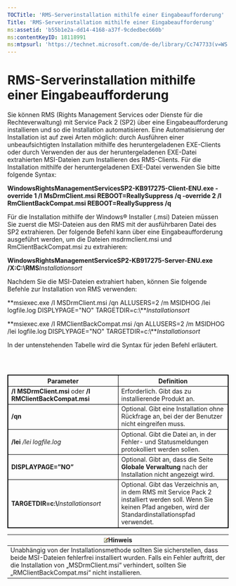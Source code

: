 ```yaml
---
TOCTitle: 'RMS-Serverinstallation mithilfe einer Eingabeaufforderung'
Title: 'RMS-Serverinstallation mithilfe einer Eingabeaufforderung'
ms:assetid: 'b55b1e2a-dd14-4168-a37f-9cdedbec660b'
ms:contentKeyID: 18118991
ms:mtpsurl: 'https://technet.microsoft.com/de-de/library/Cc747733(v=WS.10)'
---
```


RMS-Serverinstallation mithilfe einer Eingabeaufforderung
=========================================================

Sie können RMS (Rights Management Services oder Dienste für die Rechteverwaltung) mit Service Pack 2 (SP2) über eine Eingabeaufforderung installieren und so die Installation automatisieren. Eine Automatisierung der Installation ist auf zwei Arten möglich: durch Ausführen einer unbeaufsichtigten Installation mithilfe des heruntergeladenen EXE-Clients oder durch Verwenden der aus der heruntergeladenen EXE-Datei extrahierten MSI-Dateien zum Installieren des RMS-Clients. Für die Installation mithilfe der heruntergeladenen EXE-Datei verwenden Sie bitte folgende Syntax:

**WindowsRightsManagementServicesSP2-KB917275-Client-ENU.exe -override 1 /I MsDrmClient.msi REBOOT=ReallySuppress /q -override 2 /I RmClientBackCompat.msi REBOOT=ReallySuppress /q**

Für die Installation mithilfe der Windows® Installer (.msi) Dateien müssen Sie zuerst die MSI-Dateien aus den RMS mit der ausführbaren Datei des SP2 extrahieren. Der folgende Befehl kann über eine Eingabeaufforderung ausgeführt werden, um die Dateien msdrmclient.msi und RmClientBackCompat.msi zu extrahieren:

**WindowsRightsManagementServiceSP2-KB917275-Server-ENU.exe /X:C:\\RMS***Installationsort*

Nachdem Sie die MSI-Dateien extrahiert haben, können Sie folgende Befehle zur Installation von RMS verwenden:

**msiexec.exe /I MSDrmClient.msi /qn ALLUSERS=2 /m MSIDHOG /lei logfile.log DISPLYPAGE="NO" TARGETDIR=c:\\***Installationsort*

**msiexec.exe /I RMClientBackCompat.msi /qn ALLUSERS=2 /m MSIDHOG /lei logfile.log DISPLYPAGE="NO" TARGETDIR=c:\\***Installationsort*

In der untenstehenden Tabelle wird die Syntax für jeden Befehl erläutert.

###  

 
<table style="border:1px solid black;">
<colgroup>
<col width="50%" />
<col width="50%" />
</colgroup>
<thead>
<tr class="header">
<th style="border:1px solid black;" >Parameter</th>
<th style="border:1px solid black;" >Definition</th>
</tr>
</thead>
<tbody>
<tr class="odd">
<td style="border:1px solid black;"><strong>/I MSDrmClient.msi</strong> oder <strong>/I RMClientBackCompat.msi</strong></td>
<td style="border:1px solid black;">Erforderlich. Gibt das zu installierende Produkt an.</td>
</tr>
<tr class="even">
<td style="border:1px solid black;"><strong>/qn</strong></td>
<td style="border:1px solid black;">Optional. Gibt eine Installation ohne Rückfrage an, bei der der Benutzer nicht eingreifen muss.</td>
</tr>
<tr class="odd">
<td style="border:1px solid black;"><strong>/lei</strong> <em>/lei logfile.log</em></td>
<td style="border:1px solid black;">Optional. Gibt die Datei an, in der Fehler- und Statusmeldungen protokolliert werden sollen.</td>
</tr>
<tr class="even">
<td style="border:1px solid black;"><strong>DISPLAYPAGE=”NO”</strong></td>
<td style="border:1px solid black;">Optional. Gibt an, dass die Seite <strong>Globale Verwaltung</strong> nach der Installation nicht angezeigt wird.</td>
</tr>
<tr class="odd">
<td style="border:1px solid black;"><strong>TARGETDIR=c:\</strong><em>Installationsort</em></td>
<td style="border:1px solid black;">Optional. Gibt das Verzeichnis an, in dem RMS mit Service Pack 2 installiert werden soll. Wenn Sie keinen Pfad angeben, wird der Standardinstallationspfad verwendet.</td>
</tr>
</tbody>
</table>
  
| ![](images/Cc747733.note(WS.10).gif)Hinweis                                                                                                                                                                                            |  
|---------------------------------------------------------------------------------------------------------------------------------------------------------------------------------------------------------------------------------------------------------------------|  
| Unabhängig von der Installationsmethode sollten Sie sicherstellen, dass beide MSI-Dateien fehlerfrei installiert wurden. Falls ein Fehler auftritt, der die Installation von „MSDrmClient.msi“ verhindert, sollten Sie „RMClientBackCompat.msi“ nicht installieren. |
